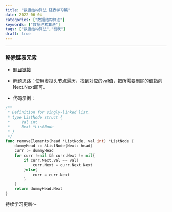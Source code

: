 ```yaml
---
title: "数据结构算法 链表学习篇"
date: 2022-06-04
categories: ["数据结构算法"]
keywords: ["数据结构算法"]
tags: ["数据结构算法","链表"]
draft: true
---
```


---

### 移除链表元素

- [题目链接](https://leetcode.cn/problems/remove-linked-list-elements/)

- 解题思路：使用虚拟头节点遍历，找到对应的val值，把所需要删除的值指向Next.Next即可。

- 代码示例：

```go
/**
 * Definition for singly-linked list.
 * type ListNode struct {
 *     Val int
 *     Next *ListNode
 * }
 */
func removeElements(head *ListNode, val int) *ListNode {
    dummyHead := &ListNode{Next: head}
    curr := dummyHead
    for curr !=nil && curr.Next != nil{
        if curr.Next.Val == val{
            curr.Next = curr.Next.Next
        }else{
            curr = curr.Next
        }
    }
    return dummyHead.Next
}
```

持续学习更新～
